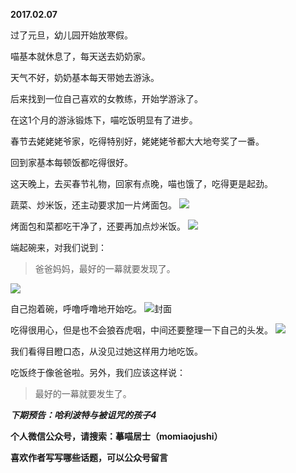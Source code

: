 
          
**2017.02.07**

过了元旦，幼儿园开始放寒假。

喵基本就休息了，每天送去奶奶家。

天气不好，奶奶基本每天带她去游泳。

后来找到一位自己喜欢的女教练，开始学游泳了。

在这1个月的游泳锻炼下，喵吃饭明显有了进步。

春节去姥姥姥爷家，吃得特别好，姥姥姥爷都大大地夸奖了一番。

回到家基本每顿饭都吃得很好。

这天晚上，去买春节礼物，回家有点晚，喵也饿了，吃得更是起劲。

蔬菜、炒米饭，还主动要求加一片烤面包。
![](https://mmbiz.qlogo.cn/mmbiz_jpg/uDI3FLln00YJqTgQ59D79d8SibC0RjcwYG1yzNRMgRTI8ibkhYL5Bf7rZUjUYvXRtERvscmd9SnwEicKsaeecmO5A/0?wx_fmt=jpeg)


烤面包和菜都吃干净了，还要再加点炒米饭。
![](https://mmbiz.qlogo.cn/mmbiz_jpg/uDI3FLln00YJqTgQ59D79d8SibC0RjcwYwvVvrMzPvzvLicibVVVgRzZ1Rn2BrBxL3oU53qBTadCSqvewP4ribwyzQ/0?wx_fmt=jpeg)


端起碗来，对我们说到：
>爸爸妈妈，最好的一幕就要发现了。


![](https://mmbiz.qlogo.cn/mmbiz_jpg/uDI3FLln00YJqTgQ59D79d8SibC0RjcwYmXEprfmVia96OPebsd5yD79mYgoGlOmDdFUAWiaYMERtwCpS2xqXqc7Q/0?wx_fmt=jpeg)


自己抱着碗，呼噜呼噜地开始吃。
![](https://mmbiz.qlogo.cn/mmbiz_jpg/uDI3FLln00YJqTgQ59D79d8SibC0RjcwYeOUvPvrT0mmicB71qWLOory9vOVcwLSPgTZqRlAo1J8ibP2QibZjiaYq9g/0?wx_fmt=jpeg)封面


吃得很用心，但是也不会狼吞虎咽，中间还要整理一下自己的头发。
![](https://mmbiz.qlogo.cn/mmbiz_jpg/uDI3FLln00YJqTgQ59D79d8SibC0RjcwYETNicfYokrLCRqBzKApJBT1caHqovCPaEIFx9TpibAPDQBx6ZqjzU27Q/0?wx_fmt=jpeg)


我们看得目瞪口态，从没见过她这样用力地吃饭。

吃饭终于像爸爸啦。另外，我们应该这样说：
>最好的一幕就要发生了。



***下期预告：哈利波特与被诅咒的孩子4***


**个人微信公众号，请搜索：摹喵居士（momiaojushi）**

**喜欢作者写写哪些话题，可以公众号留言**

        